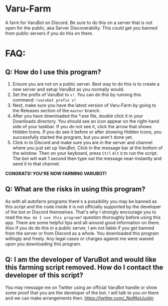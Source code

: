 # Varu-Farm
A farm for VaruBot on Discord. Be sure to do this on a server that is not open for the public, aka Server Discoverabilty. This could get you banned from public servers if you do this on there.

# FAQ:

## Q: How do I use this program?
1. Ensure you are not on a public server. Best way to do this is to create a new server and setup VaruBot as you normally would.
2. Set the prefix of VaruBot to `v!`. You can do this by running this command: `!varubot prefix v!`
3. Next, make sure you have the latest version of Varu-Farm by going to the Releases section of the `master` branch.
4. After you have downloaded the \*.exe file, double click it in your Downloads directory. You should see an icon appear on the right-hand side of your taskbar. If you do not see it, click the arrow that shows Hidden Icons. If you do see it before or after showing Hidden Icons, you successfully started the program, but you aren't done yet.
5. Click in to Discord and make sure you are in the server and channel where you just set up VaruBot. Click in the message bar at the bottom of the window. Then on your keyboard, press `Ctrl` `Alt` `Q` to run the script. The bot will wait 1 second then type out the message near-instantly and send it to that channel.

**CONGRATS! YOU'RE NOW FARMING VARUBOT!**

## Q: What are the risks in using this program?
As with all autofarm programs there's a possibility you may be banned as this script and the code inside it is not officially supported by the developer of the bot or Discord themselves. That's why I strongly encourage you to read the `How do I use this program?` question thoroughly before using this app. There are some helpful tips and all-around good information on there. Also if you do do this in a public server, I am not liable if you get banned from the server or from Discord as a whole. You downloaded this program willingly and freely. Any legal cases or charges against me were waived upon you downloading this program.

## Q: I am the developer of VaruBot and would like this farming script removed. How do I contact the developer of this script?
You may message me on Twitter using an official VaruBot handle or show some proof that you are the developer of the bot. I will talk to you on there and we can make arrangements then. https://twitter.com/_NotNotJustin
